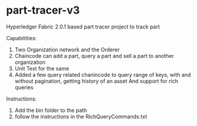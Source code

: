 # part-tracer-v3

Hyperledger Fabric 2.0.1 based part tracer project to track part 

Capabitities:
1. Two Organization network and the Orderer
2. Chaincode can add a part, query a part and sell a part to another organization
3. Unit Test for the same
4. Added a few query related chanincode to query range of keys, with and without pagination, getting history of an asset And support for rich queries

Instructions:
1. Add the bin folder to the path
2. follow the instructions in the RichQueryCommands.txt
